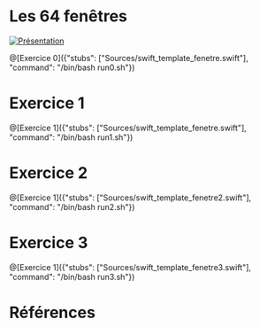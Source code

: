 # Les 64 fenêtres

[![Présentation](https://www.dropbox.com/s/vzfx3bjms0xieut/screen-video.jpg?raw=1)](https://www.dropbox.com/s/qs6u7yx71i4yub0/64fenetres_-_moyenne.mov?raw=0)

@[Exercice 0]({"stubs": ["Sources/swift_template_fenetre.swift"], "command": "/bin/bash run0.sh"})

# Exercice 1

@[Exercice 1]({"stubs": ["Sources/swift_template_fenetre.swift"], "command": "/bin/bash run1.sh"})
# Exercice 2
@[Exercice 1]({"stubs": ["Sources/swift_template_fenetre2.swift"], "command": "/bin/bash run2.sh"})
# Exercice 3
@[Exercice 1]({"stubs": ["Sources/swift_template_fenetre3.swift"], "command": "/bin/bash run3.sh"})

# Références


